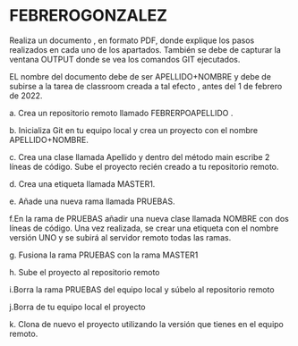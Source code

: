 # FEBREROGONZALEZ
Realiza un documento , en formato PDF, donde explique los pasos realizados en cada uno
de los apartados. También se debe de capturar la ventana OUTPUT donde se vea los
comandos GIT ejecutados.

EL nombre del documento debe de ser APELLIDO+NOMBRE y debe de subirse a la tarea de
classroom creada a tal efecto , antes del 1 de febrero de 2022.

a. Crea un repositorio remoto llamado FEBRERPOAPELLIDO .

b. Inicializa Git en tu equipo local y crea un proyecto con el nombre
APELLIDO+NOMBRE.

c. Crea una clase llamada Apellido y dentro del método main escribe 2 líneas de
código. Sube el proyecto recién creado a tu repositorio remoto.

d. Crea una etiqueta llamada MASTER1.

e. Añade una nueva rama llamada PRUEBAS.

f.En la rama de PRUEBAS añadir una nueva clase llamada NOMBRE con dos líneas de
código. Una vez realizada, se crear una etiqueta con el nombre versión UNO y se
subirá al servidor remoto todas las ramas.

g. Fusiona la rama PRUEBAS con la rama MASTER1

h. Sube el proyecto al repositorio remoto

i.Borra la rama PRUEBAS del equipo local y súbelo al repositorio remoto

j.Borra de tu equipo local el proyecto

k. Clona de nuevo el proyecto utilizando la versión que tienes en el equipo remoto.
